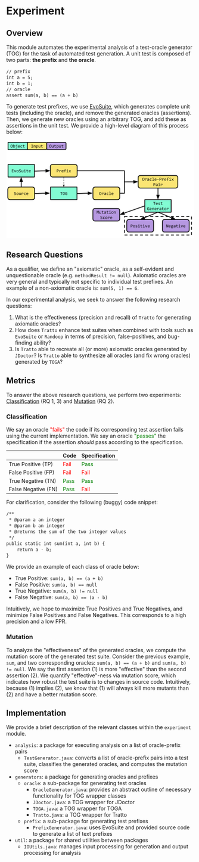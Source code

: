 # Experiment

## Overview

This module automates the experimental analysis of a test-oracle generator (TOG) for the task of automated test generation. A unit test is composed of two parts: **the prefix** and **the oracle**. 

```agsl
// prefix
int a = 5;
int b = 1;
// oracle
assert sum(a, b) == (a + b)
```

To generate test prefixes, we use [EvoSuite](https://www.evosuite.org/), which generates complete unit tests (including the oracle), and remove the generated oracles (assertions). Then, we generate new oracles using an arbitrary TOG, and add these as assertions in the unit test. We provide a high-level diagram of this process below:

![Experiment Diagram](./media/experiment-diagram.png)

## Research Questions

As a qualifier, we define an "axiomatic" oracle, as a self-evident and unquestionable oracle (e.g. `methodResult != null`). Axiomatic oracles are very general and typically not specific to individual test prefixes. An example of a non-axiomatic oracle is: `sum(5, 1) == 6`.

In our experimental analysis, we seek to answer the following research questions:

1. What is the effectiveness (precision and recall) of `Tratto` for generating axiomatic oracles?
2. How does `Tratto` enhance test suites when combined with tools such as `EvoSuite` or `Randoop` in terms of precision, false-positives, and bug-finding ability?
3. Is `Tratto` able to recreate all (or more) axiomatic oracles generated by `JDoctor`? Is `Tratto` able to synthesize all oracles (and fix wrong oracles) generated by `TOGA`?

[comment]: <> (4. How does `Tratto` compare with `ChatGPT` for axiomatic oracle generation?)

## Metrics

To answer the above research questions, we perform two experiments: [Classification](#classification) (RQ 1, 3) and [Mutation](#mutation) (RQ 2).

### Classification

We say an oracle <span style="color:red">"fails"</span> the code if its corresponding test assertion fails using the current implementation. We say an oracle <span style="color:green">"passes"</span> the specification if the assertion *should* pass according to the specification.

|                     | Code                                  | Specification                         |
|---------------------|---------------------------------------|---------------------------------------|
| True Positive (TP)  | <span style="color:red">Fail</span>   | <span style="color:green">Pass</span> |
| False Positive (FP) | <span style="color:red">Fail</span>   | <span style="color:red">Fail</span>   |
| True Negative (TN)  | <span style="color:green">Pass</span> | <span style="color:green">Pass</span> |
| False Negative (FN) | <span style="color:green">Pass</span> | <span style="color:red">Fail</span>   |

For clarification, consider the following (buggy) code snippet:

```agsl
/**
 * @param a an integer
 * @param b an integer
 * @returns the sum of the two integer values
 */
public static int sum(int a, int b) {
    return a - b;
}
```

We provide an example of each class of oracle below:
- True Positive: `sum(a, b) == (a + b)`
- False Positive: `sum(a, b) == null`
- True Negative: `sum(a, b) != null`
- False Negative: `sum(a, b) == (a - b)`

Intuitively, we hope to maximize True Positives and True Negatives, and minimize False Positives and False Negatives. This corresponds to a high precision and a low FPR.

### Mutation

To analyze the "effectiveness" of the generated oracles, we compute the mutation score of the generated test suite. Consider the previous example, `sum`, and two corresponding oracles: `sum(a, b) == (a + b)` and `sum(a, b) != null`. We say the first assertion (1) is more "effective" than the second assertion (2). We quantify "effective"-ness via mutation score, which indicates how robust the test suite is to changes in source code. Intuitively, because (1) implies (2), we know that (1) will always kill more mutants than (2) and have a better mutation score.

## Implementation

We provide a brief description of the relevant classes within the `experiment` module.
- `analysis`: a package for executing analysis on a list of oracle-prefix pairs
  - `TestGenerator.java`: converts a list of oracle-prefix pairs into a test suite, classifies the generated oracles, and computes the mutation score
- `generators`: a package for generating oracles and prefixes
  - `oracle`: a sub-package for generating test oracles
    - `OracleGenerator.java`: provides an abstract outline of necessary functionality for TOG wrapper classes 
    - `JDoctor.java`: a TOG wrapper for JDoctor
    - `TOGA.java`: a TOG wrapper for TOGA
    - `Tratto.java`: a TOG wrapper for Tratto
  - `prefix`: a sub-package for generating test prefixes
    - `PrefixGenerator.java`: uses EvoSuite and provided source code to generate a list of text prefixes
- `util`: a package for shared utilities between packages
  - `IOUtils.java`: manages input processing for generation and output processing for analysis
